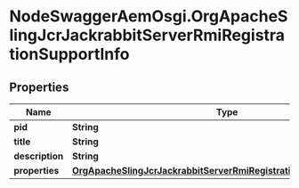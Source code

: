 # NodeSwaggerAemOsgi.OrgApacheSlingJcrJackrabbitServerRmiRegistrationSupportInfo

## Properties

Name | Type | Description | Notes
------------ | ------------- | ------------- | -------------
**pid** | **String** |  | [optional] 
**title** | **String** |  | [optional] 
**description** | **String** |  | [optional] 
**properties** | [**OrgApacheSlingJcrJackrabbitServerRmiRegistrationSupportProperties**](OrgApacheSlingJcrJackrabbitServerRmiRegistrationSupportProperties.md) |  | [optional] 


